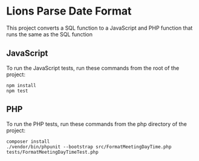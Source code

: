# Lions Parse Date Format

This project converts a SQL function to a JavaScript and PHP function that runs the same as the SQL function

## JavaScript

To run the JavaScript tests, run these commands from the root of the project:


```
npm install
npm test
```

## PHP

To run the PHP tests, run these commands from the php directory of the project:


```
composer install
./vendor/bin/phpunit --bootstrap src/FormatMeetingDayTime.php tests/FormatMeetingDayTimeTest.php 
```

